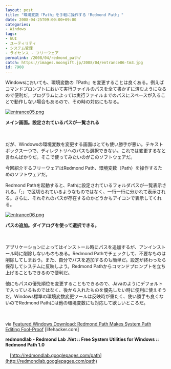 ```yaml
---
layout: post
title: "環境変数『Path』を手軽に操作する「Redmond Path」"
date: 2008-04-25T09:00:00+09:00
categories:
- Windows
tags: 
- GUI
- ユーティリティ
- システム管理
- ライセンス - フリーウェア
permalink: /2008/04/redmond_path/
catch: https://images.moongift.jp/2008/04/entrance06-tm3.jpg
id: 7908
---
```

Windowsにおいても、環境変数の『Path』を変更することは良くある。例えばコマンドプロンプトにおいて実行ファイルのパスを全て書かずに済むようになるので便利だ。プログラムによっては実行ファイルまでのパスにスペースが入ることで動作しない場合もあるので、その時の対応にもなる。

  

[![entrance05.png](https://images.moongift.jp/2008/04/entrance05-tm1.jpg)](https://images.moongift.jp/2008/04/entrance051.jpg)  
  
**メイン画面。設定されているパスが一覧される**

  

　

  

だが、Windowsの環境変数を変更する画面はとても使い勝手が悪い。テキストボックス一つで、ディレクトリへのパスも選択できない。これでは変更するなと言わんばかりだ。そこで使ってみたいのがこのソフトウェアだ。

  

今回紹介するフリーウェアはRedmond Path、環境変数（Path）を操作するためのソフトウェアだ。

  
  
<!--more-->  

Redmond Pathを起動すると、Pathに設定されているフォルダパスが一覧表示される。「;」で区切られているようなものではなく、一行一行に分かれて表示される。さらに、それぞれのパスが存在するのかどうかもアイコンで表示してくれる。

  

[![entrance06.png](https://images.moongift.jp/2008/04/entrance06-tm3.jpg)](https://images.moongift.jp/2008/04/entrance063.jpg)  
  
**パスの追加。ダイアログを使って選択できる。**

  

　

  

アプリケーションによってはインストール時にパスを追加するが、アンインストール時に削除しないものもある。Redmond Pathでチェックして、不要なものは削除してしまおう。また、自分でパスを追加するのも簡単だ。設定が終わったら保存してシステムに反映しよう。Redmond Pathからコマンドプロンプトを立ち上げることもできるので便利だ。

  

他にもパスの優先順位を変更することもできるので、Javaのようにデフォルトで入っているものではなく、後から入れたものを優先したい時に便利に使えそうだ。Windows標準の環境変数変更ツールは反映時が重たく、使い勝手も良くないのでRedmond Pathには他の環境変数にも対応して欲しいところだ。

  

　

  

via [Featured Windows Download: Redmond Path Makes System Path Editing Fool-Proof](http://lifehacker.com/382045/redmond-path-makes-system-path-editing-fool+proof) [lifehacker.com]

  

**redmondlab - Redmond Lab .Net :: Free System Utilities for Windows :: Redmond Path 1.0**  
  
　[http://redmondlab.googlepages.com/path](http://redmondlab.googlepages.com/path)

  
